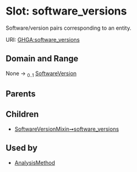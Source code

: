 
# Slot: software_versions


Software/version pairs corresponding to an entity.

URI: [GHGA:software_versions](https://w3id.org/GHGA/software_versions)


## Domain and Range

None &#8594;  <sub>0..1</sub> [SoftwareVersion](SoftwareVersion.md)

## Parents


## Children

 *  [SoftwareVersionMixin➞software_versions](SoftwareVersionMixin_software_versions.md)

## Used by

 * [AnalysisMethod](AnalysisMethod.md)
